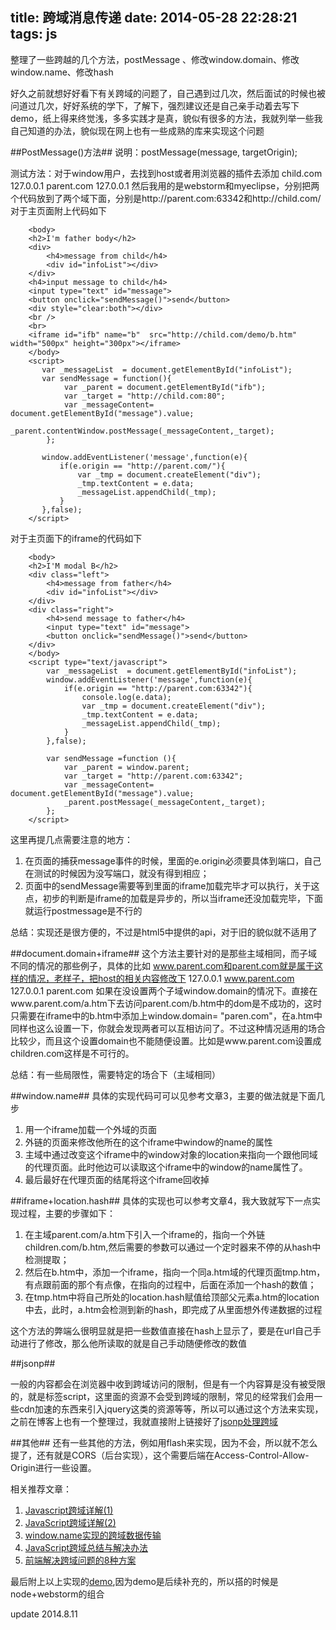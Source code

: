 title: 跨域消息传递
date: 2014-05-28 22:28:21
tags: js
---

整理了一些跨越的几个方法，postMessage 、修改window.domain、修改window.name、修改hash


<!--more-->

好久之前就想好好看下有关跨域的问题了，自己遇到过几次，然后面试的时候也被问道过几次，好好系统的学下，了解下，强烈建议还是自己亲手动着去写下demo，纸上得来终觉浅，多多实践才是真，貌似有很多的方法，我就列举一些我自己知道的办法，貌似现在网上也有一些成熟的库来实现这个问题

##PostMessage()方法##
		说明：postMessage(message, targetOrigin);

测试方法：对于window用户，去找到host或者用浏览器的插件去添加
child.com 127.0.0.1
parent.com 127.0.0.1
然后我用的是webstorm和myeclipse，分别把两个代码放到了两个域下面，分别是http://parent.com:63342和http://child.com/
对于主页面附上代码如下

        <body>
        <h2>I'm father body</h2>
        <div>
            <h4>message from child</h4>
            <div id="infoList"></div>
        </div>
        <h4>input message to child</h4>
        <input type="text" id="message">
        <button onclick="sendMessage()">send</button>
        <div style="clear:both"></div>
        <br />
        <br>
        <iframe id="ifb" name="b"  src="http://child.com/demo/b.htm" width="500px" height="300px"></iframe>
        </body>
        <script>
           var _messageList  = document.getElementById("infoList");
           var sendMessage = function(){
                var _parent = document.getElementById("ifb");
                var _target = "http://child.com:80";
                var _messageContent= document.getElementById("message").value;
                _parent.contentWindow.postMessage(_messageContent,_target);
            };
        
           window.addEventListener('message',function(e){
               if(e.origin == "http://parent.com/"){
                   var _tmp = document.createElement("div");
                   _tmp.textContent = e.data;
                   _messageList.appendChild(_tmp);
               }
           },false);
        </script>

对于主页面下的iframe的代码如下

        <body>
        <h2>I'M modal B</h2>
        <div class="left">
            <h4>message from father</h4>
            <div id="infoList"></div>
        </div>
        <div class="right">
        	<h4>send message to father</h4>
        	<input type="text" id="message">
            <button onclick="sendMessage()">send</button>
        </div>
        </body>
        <script type="text/javascript">
        	var _messageList  = document.getElementById("infoList");
        	window.addEventListener('message',function(e){
        		if(e.origin == "http://parent.com:63342"){
        			console.log(e.data);
        			var _tmp = document.createElement("div");
        			_tmp.textContent = e.data;
        			_messageList.appendChild(_tmp);
        		}
        	},false);
        
        	var sendMessage =function (){
        		var _parent = window.parent;
                var _target = "http://parent.com:63342";
                var _messageContent= document.getElementById("message").value;
                _parent.postMessage(_messageContent,_target);
        	};
        </script>

这里再提几点需要注意的地方：
1. 在页面的捕获message事件的时候，里面的e.origin必须要具体到端口，自己在测试的时候因为没写端口，就没有得到相应；
2. 页面中的sendMessage需要等到里面的iframe加载完毕才可以执行，关于这点，初步的判断是iframe的加载是异步的，所以当iframe还没加载完毕，下面就运行postmessage是不行的

总结：实现还是很方便的，不过是html5中提供的api，对于旧的貌似就不适用了

##document.domain+iframe##
这个方法主要针对的是那些主域相同，而子域不同的情况的那些例子，具体的比如
www.parent.com和parent.com就是属于这样的情况，老样子，把host的相关内容修改下
127.0.0.1 www.parent.com
127.0.0.1 parent.com
如果在没设置两个子域window.domain的情况下。直接在www.parent.com/a.htm下去访问parent.com/b.htm中的dom是不成功的，这时只需要在iframe中的b.htm中添加上window.domain= "paren.com"，在a.htm中同样也这么设置一下，你就会发现两者可以互相访问了。不过这种情况适用的场合比较少，而且这个设置domain也不能随便设置。比如是www.parent.com设置成children.com这样是不可行的。

总结：有一些局限性，需要特定的场合下（主域相同）

##window.name##
具体的实现代码可可以见参考文章3，主要的做法就是下面几步
1. 用一个iframe加载一个外域的页面
2. 外链的页面来修改他所在的这个iframe中window的name的属性
3. 主域中通过改变这个iframe中的window对象的location来指向一个跟他同域的代理页面。此时他边可以读取这个iframe中的window的name属性了。
4. 最后最好在代理页面的结尾将这个iframe回收掉

##iframe+location.hash##
具体的实现也可以参考文章4，我大致就写下一点实现过程，主要的步骤如下：
1. 在主域parent.com/a.htm下引入一个iframe的，指向一个外链children.com/b.htm,然后需要的参数可以通过一个定时器来不停的从hash中检测提取；
2. 然后在b.htm中，添加一个iframe，指向一个同a.htm域的代理页面tmp.htm，有点跟前面的那个有点像，在指向的过程中，后面在添加一个hash的数值；
3. 在tmp.htm中将自己所处的location.hash赋值给顶部父元素a.htm的location中去，此时，a.htm会检测到新的hash，即完成了从里面想外传递数据的过程

这个方法的弊端么很明显就是把一些数值直接在hash上显示了，要是在url自己手动进行了修改，那么他所读取的就是自己手动随便修改的数值

##jsonp##

一般的内容都会在浏览器中收到跨域访问的限制，但是有一个内容算是没有被受限的，就是标签script，这里面的资源不会受到跨域的限制，常见的经常我们会用一些cdn加速的东西来引入jquery这类的资源等等，所以可以通过这个方法来实现，之前在博客上也有一个整理过，我就直接附上链接好了[jsonp处理跨域][5]

##其他##
还有一些其他的方法，例如用flash来实现，因为不会，所以就不怎么提了，还有就是CORS（后台实现），这个需要后端在Access-Control-Allow-Origin进行一些设置。

相关推荐文章：
1. [Javascript跨域详解(1)][1]
2. [JavaScript跨域详解(2)][2]
3. [window.name实现的跨域数据传输][3]
4. [JavaScript跨域总结与解决办法][4]
5. [前端解决跨域问题的8种方案][5]

最后附上以上实现的[demo](https://github.com/Tankpt/learning/tree/master/crossMessage),因为demo是后续补充的，所以搭的时候是node+webstorm的组合

update 2014.8.11

[1]:http://rolfzhang.com/articles/346.html
[2]:http://rolfzhang.com/articles/380.html
[3]:http://www.cnblogs.com/rainman/archive/2011/02/21/1960044.html
[4]:http://www.cnblogs.com/rainman/archive/2011/02/20/1959325.html
[5]:http://www.cnblogs.com/JChen666/p/3399951.html
[6]:http://blog.csdn.net/tankpt/article/details/20463571